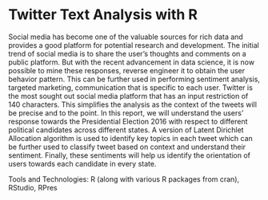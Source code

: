 # Twitter Text Analysis with R

Social media has become one of the valuable sources for rich data and provides a good platform for potential research and development. The initial trend of social media is to share the user’s thoughts and comments on a public platform. But with the recent advancement in data science, it is now possible to mine these responses, reverse engineer it to obtain the user behavior pattern. This can be further used in performing sentiment analysis, targeted marketing, communication that is specific to each user. Twitter is the most sought out social media platform that has an input restriction of 140 characters. This simplifies the analysis as the context of the tweets will be precise and to the point. In this report, we will understand the users’ response towards the Presidential Election 2016 with respect to different political candidates across different states. A version of Latent Dirichlet Allocation algorithm is used to identify key topics in each tweet which can be further used to classify tweet based on context and understand their sentiment. Finally, these sentiments will help us identify the orientation of users towards each candidate in every state. 

Tools and Technologies: R (along with various R packages from cran), RStudio, RPres


